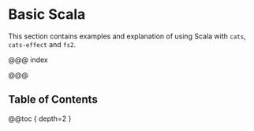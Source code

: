 # Basic Scala

This section contains examples and explanation of using Scala with `cats`, `cats-effect` and `fs2`.

@@@ index

@@@

## Table of Contents

@@toc { depth=2 }

